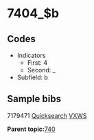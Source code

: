 # 7404\_$b

## Codes

-   Indicators
    -   First: 4
    -   Second: \_
-   Subfield: b

## Sample bibs

7179471 [Quicksearch](https://search.library.yale.edu/catalog/7179471) [VXWS](http://prodorbis.library.yale.edu:7014/vxws/GetHoldingsService?bibId=7179471)

**Parent topic:**[740](../../tags/740/740.md)

